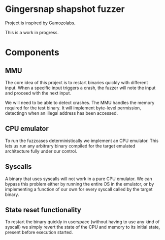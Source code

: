 Gingersnap shapshot fuzzer
==========================

Project is inspired by Gamozolabs.

This is a work in progress.

# Components

## MMU
The core idea of this project is to restart binaries
quickly with different input. When a specific input
triggers a crash, the fuzzer will note the input and
proceed with the next input.

We will need to be able to detect crashes. The MMU
handles the memory required for the test binary. It
will implement byte-level permission, detectingn when an
illegal address has been accessed.

## CPU emulator
To run the fuzzcases deterministically we implement
an CPU emulator. This lets us run any arbitrary binary
compiled for the target emulated architecture fully under
our control.

## Syscalls
A binary that uses syscalls will not work in a pure CPU emulator.
We can bypass this problem either by running the entire OS in the
emulator, or by implementing a function of our own for every
syscall called by the target binary.

## State reset functionality
To restart the binary quickly in userspace (without having to use
any kind of syscall) we simply revert the state of the CPU and memory
to its initial state, present before execution started.
